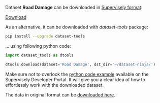 Dataset **Road Damage** can be downloaded in [Supervisely format](https://developer.supervisely.com/api-references/supervisely-annotation-json-format):

 [Download](https://assets.supervisely.com/supervisely-supervisely-assets-public/teams_storage/h/P/lJ/iJaJ9hStDVbu4KlEUBsrBzPsVcuvbLRrBy4GGuowK4OjMmsXn6aCkMJ5SjxRWJ0ViF2KuTgczZK2mbNEf4Q98pUTeVxOCG7ETTRMN2bJjbY7iAjHXtuo2DNoqwL4.tar)

As an alternative, it can be downloaded with *dataset-tools* package:
``` bash
pip install --upgrade dataset-tools
```

... using following python code:
``` python
import dataset_tools as dtools

dtools.download(dataset='Road Damage', dst_dir='~/dataset-ninja/')
```
Make sure not to overlook the [python code example](https://developer.supervisely.com/getting-started/python-sdk-tutorials/iterate-over-a-local-project) available on the Supervisely Developer Portal. It will give you a clear idea of how to effortlessly work with the downloaded dataset.

The data in original format can be [downloaded here](https://www.kaggle.com/datasets/alvarobasily/road-damage/download?datasetVersionNumber=1).